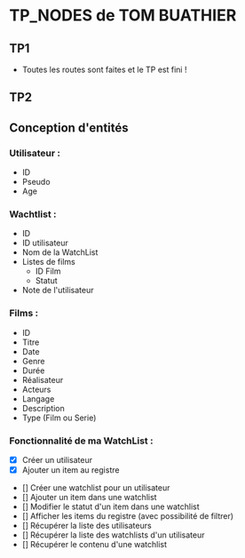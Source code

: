 # TP_NODES de TOM BUATHIER 

## TP1

* Toutes les routes sont faites et le TP est fini !

## TP2

## Conception d'entités

### Utilisateur :

* ID 
* Pseudo 
* Age

### Wachtlist :

* ID
* ID utilisateur 
* Nom de la WatchList
* Listes de films
    * ID Film 
    * Statut
* Note de l'utilisateur

### Films :

* ID
* Titre
* Date
* Genre
* Durée
* Réalisateur
* Acteurs
* Langage
* Description
* Type (Film ou Serie)

### Fonctionnalité de ma WatchList : 

- [x] Créer un utilisateur
- [x] Ajouter un item au registre
- [] Créer une watchlist pour un utilisateur
- [] Ajouter un item dans une watchlist
- [] Modifier le statut d'un item dans une watchlist
- [] Afficher les items du registre (avec possibilité de filtrer)
- [] Récupérer la liste des utilisateurs
- [] Récupérer la liste des watchlists d'un utilisateur
- [] Récupérer le contenu d'une watchlist